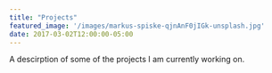 ```yaml
---
title: "Projects"
featured_image: '/images/markus-spiske-qjnAnF0jIGk-unsplash.jpg'
date: 2017-03-02T12:00:00-05:00
---
```

A descirption of some of the projects I am currently working on.

